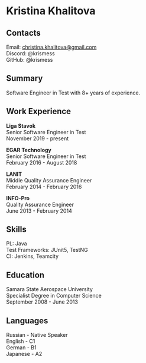 # Kristina Khalitova

## Contacts

Email: christina.khalitova@gmail.com  
Discord: @krismess  
GitHub: @krismess

## Summary

Software Engineer in Test with 8+ years of experience.

## Work Experience

**Liga Stavok**  
Senior Software Engineer in Test  
November 2019 - present  

**EGAR Technology**  
Senior Software Engineer in Test  
February 2016 - August 2018

**LANIT**  
Middle Quality Assurance Engineer  
February 2014 - February 2016

**INFO-Pro**  
Quality Assurance Engineer  
June 2013 - February 2014

## Skills

PL: Java  
Test Frameworks: JUnit5, TestNG  
CI: Jenkins, Teamcity

## Education

Samara State Aerospace University  
Specialist Degree in Computer Science  
September 2008 - June 2013  

## Languages

Russian - Native Speaker  
English - C1  
German - B1  
Japanese - A2
